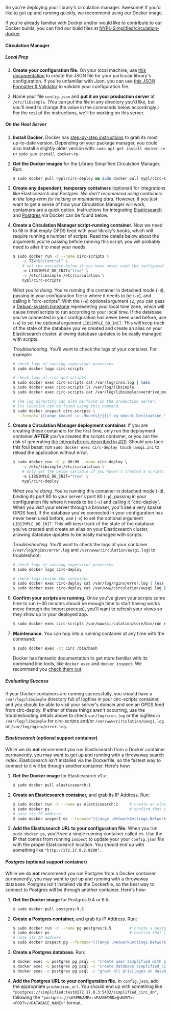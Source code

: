 So you're deploying your library's circulation manager. Awesome! If you'd like to get up and running quickly, we recommend using our Docker image.

If you're already familiar with Docker and/or would like to contribute to our Docker builds, you can find our build files at [NYPL-Simplified/circulation-docker](https://github.com/NYPL-Simplified/circulation-docker).

#### Circulation Manager

##### *Local Prep*

1. **Create your configuration file.** On your local machine, use [this documentation](Configuration) to create the JSON file for your particular library's configuration. If you're unfamiliar with Json, you can use [this JSON Formatter & Validator](https://jsonformatter.curiousconcept.com/#) to validate your configuration file.

2. Name your file `config.json` and **put it on your production server** at `/etc/libsimple`. (You can put the file in any directory you'd like, but you'll need to change the value in the commands below accordingly.) For the rest of the instructions, we'll be working on this server.

##### *On the Host Server*

1. **Install Docker.** Docker has [step-by-step instructions](https://docs.docker.com/engine/installation/linux/) to grab its most up-to-date version. Depending on your package manager, you could also install a slightly older version with: `sudo apt-get install docker-ce` or `sudo yum install docker-ce`.

2. **Get the Docker images** for the Library Simplified Circulation Manager. Run:

    ```sh
    $ sudo docker pull nypl/circ-deploy && sudo docker pull nypl/circ-scripts
    ```

3. **Create any dependent, temporary containers** (optional) for integrations like Elasticsearch and Postgres. *We don't recommend using containers in the long-term for holding or maintaining data.* However, if you just want to get a sense of how your Circulation Manager will work, containers are a quick option. Instructions for integrating [Elasticsearch](#es) and [Postgres](#pg) via Docker can be found below.

4. **Create a Circulation Manager script-running container.** Now we need to fill in that empty OPDS feed with your library's books, which will require running a number of scripts. Read the details below about the arguments you're passing before running this script; you will probably need to alter it to meet your needs.

    ```sh
    $ sudo docker run -d --name circ-scripts \
        -e TZ="US/Central" \
        # set the variable below if you have never used the configured database before
        -e LIBSIMPLE_DB_INIT="true" \
        -v /etc/libsimple:/etc/circulation \
        nypl/circ-scripts
    ```

    *What you're doing.* You're running this container in detached mode (`-d`), passing in your configuration file to where it needs to be (`-v`), and calling it "circ-scripts". With the (`-e`) optional argument `TZ`, you can pass a [Debian-system timezone](https://en.wikipedia.org/wiki/List_of_tz_database_time_zones) representing your local time zone, which will cause timed scripts to run according to your local time. If the database you've connected in your configuration has never been used before, use (`-e`) to set the optional argument `LIBSIMPLE_DB_INIT`. This will keep track of the state of the database you've created and create an alias on your Elasticsearch cluster, allowing database updates to be easily managed with scripts.

    *Troubleshooting.* You'll want to check the logs of your container. For example:

    ```sh
    # check logs of running supervisor processes
    $ sudo docker logs circ-scripts

    # check logs of cron and scripts
    $ sudo docker exec circ-scripts cat /var/log/cron.log | less
    $ sudo docker exec circ-scripts ls /var/log/libsimple
    $ sudo docker exec circ-scripts cat /var/log/libsimple/overdrive_monitor_full | less

    # The log directory can also be found on the production server.
    # Its location can be found using this command.
    $ sudo docker inspect circ-scripts \
      --format='{{range $mount := .Mounts}}{{if eq $mount.Destination "/etc/circulation"}}{{$mount.Source}}{{end}}{{end}}'
    ```

5. **Create a Circulation Manager deployment container.** If you are creating these containers for the first time, only run the deployment container **AFTER** you've created the scripts container, or you run the risk of generating [the IntegrityErrors described in #20](https://github.com/NYPL-Simplified/circulation-docker/issues/20). Should you face this foul beast, run `sudo docker exec circ-deploy touch uwsgi.ini` to reload the application without error.

    ```sh
    $ sudo docker run -d -p 80:80 --name circ-deploy \
        -v /etc/libsimple:/etc/circulation \
        # only set the below variable if you haven't created a scripts container or otherwise used the configured db before
        -e LIBSIMPLE_DB_INIT="true" \
        nypl/circ-deploy
    ```

    *What you're doing.* You're running this container in detached mode (`-d`), binding its port 80 to your server's port 80 (`-p`), passing in your configuration file where it needs to be (`-v`) and calling it "circ-deploy". When you visit your server through a browser, you'll see a very sparse OPDS feed. If the database you've connected in your configuration has never been used before, use (`-e`) to set the optional argument `LIBSIMPLE_DB_INIT`. This will keep track of the state of the database you've created and create an alias on your Elasticsearch cluster, allowing database updates to be easily managed with scripts.

    *Troubleshooting.* You'll want to check the logs of your container (`/var/log/nginx/error.log` and `/var/www/circulation/uwsgi.log`) to troubleshoot:

    ```sh
    # check logs of running supervisor processes
    $ sudo docker logs circ-deploy

    # check logs inside the container
    $ sudo docker exec circ-deploy cat /var/log/nginx/error.log | less
    $ sudo docker exec circ-deploy cat /var/www/circulation/uwsgi.log | less
    ```

6. **Confirm your scripts are running.** Once you've given your scripts some time to run (~30 minutes should be enough time to start having works move through the import process), you'll want to refresh your views so they show up in your deployed app.

    ```sh
    $ sudo docker exec circ-scripts /var/www/circulation/core/bin/run refresh_materialized_views
    ```

7. **Maintenance.** You can hop into a running container at any time with the command:
    ```sh
    $ sudo docker exec -it circ /bin/bash
    ```

    Docker has fantastic documentation to get more familiar with its command line tools, like `docker exec` and `docker inspect`. We recommend you [check them out](https://docs.docker.com/engine/reference/commandline/cli/).


##### *Evaluating Success*

If your Docker containers are running successfully, you should have a `/var/log/libsimple` directory full of logfiles in your circ-scripts container, and you should be able to visit your server's domain and see an OPDS feed from circ-deploy. If either of these things aren't occurring, use the troubleshooting details above to check `var/log/cron.log` or the logfiles in `/var/log/libsimple` for circ-scripts and/or `/var/www/circulation/uwsgi.log` or `/var/log/nginx/error.log`.


#### <a name='es'></a>*Elasticsearch* (optional support container)

While we do **not** recommend you run Elasticsearch from a Docker container permanently, you may want to get up and running with a throwaway search index. Elasticsearch isn't installed via the Dockerfile, so the fastest way to connect to it will be through another container. Here's how:

1. **Get the Docker image** for Elasticsearch v1.x:

    ```sh
    $ sudo docker pull elasticsearch:1
    ```

2. **Create an Elasticsearch container,** and grab its IP Address. Run:

    ```sh
    $ sudo docker run -d --name es elasticsearch:1     # create an elasticsearch container
    $ sudo docker ps                                   # confirm that it's running
    # note its IP address
    $ sudo docker inspect es --format="{{range .NetworkSettings.Networks}}{{.IPAddress}}{{end}}"'
    ```

3. **Add the Elasticsearch URL to your configuration file.** When you run `sudo docker ps`, you'll see a single running container called es. Use the IP that comes from running `inspect` to update your your `config.json` file with the proper Elasticsearch location. You should end up with something like `"http://172.17.0.2:9200"`.


#### <a name='pg'></a>*Postgres* (optional support container)

While we do **not** recommend you run Postgres from a Docker container permanently, you may want to get up and running with a throwaway database. Postgres isn't installed via the Dockerfile, so the best way to connect to Postgres will be through another container. Here's how:

1. **Get the Docker image** for Postgres 9.4 or 9.5:

    ```sh
    $ sudo docker pull postgres:9.5
    ```

2. **Create a Postgres container,** and grab its IP Address. Run:

    ```sh
    $ sudo docker run -d --name pg postgres:9.5        # create a postgres container
    $ sudo docker ps                                   # confirm that it's running
    # note its IP address
    $ sudo docker inspect pg --format="{{range .NetworkSettings.Networks}}{{.IPAddress}}{{end}}"'
    ```

3. **Create a Postgres database.** Run:

    ```sh
    $ docker exec -u postgres pg psql -c "create user simplified with password 'test';"    # create a user and password
    $ docker exec -u postgres pg psql -c "create database simplified_circ_db;"            # create database
    $ docker exec -u postgres pg psql -c "grant all privileges on database simplified_circ_db to simplified;"
    ```

4. **Add the Postgres URL to your configuration file.** In `config.json`, add the appropriate  `production_url`. You should end up with something like `"postgres://simplified:test@172.17.0.3:5432/simplified_circ_db"`, following the `"postgres://<USERNAME>:<PASSWORD>@<HOST>:<PORT>/<DATABASE_NAME>"` format.